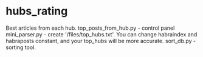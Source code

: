 hubs_rating
===========

Best articles from each hub. 
top_posts_from_hub.py - control panel
mini_parser.py - create '/files/top_hubs.txt'. You can change habraindex and habraposts constant, and your top_hubs will be more accurate.
sort_db.py - sorting tool.

